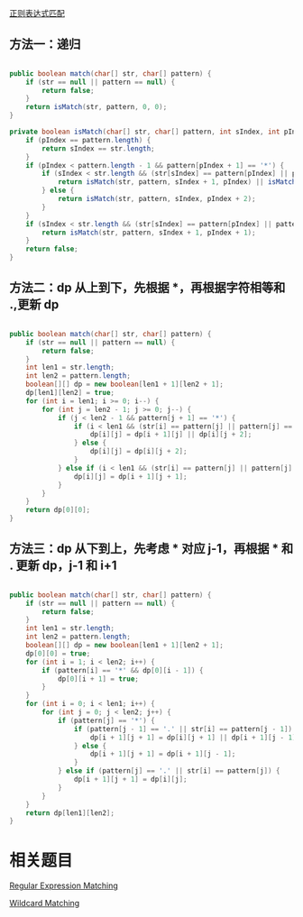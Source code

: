 [正则表达式匹配](https://www.nowcoder.com/practice/45327ae22b7b413ea21df13ee7d6429c?tpId=13&tqId=11205&tPage=1&rp=1&ru=/ta/coding-interviews&qru=/ta/coding-interviews/question-ranking&from=cyc_github) 

## 方法一：递归

```java

public boolean match(char[] str, char[] pattern) {
    if (str == null || pattern == null) {
        return false;
    }
    return isMatch(str, pattern, 0, 0);
}

private boolean isMatch(char[] str, char[] pattern, int sIndex, int pIndex) {
    if (pIndex == pattern.length) {
        return sIndex == str.length;
    }
    if (pIndex < pattern.length - 1 && pattern[pIndex + 1] == '*') {
        if (sIndex < str.length && (str[sIndex] == pattern[pIndex] || pattern[pIndex] == '.')) {
            return isMatch(str, pattern, sIndex + 1, pIndex) || isMatch(str, pattern, sIndex, pIndex + 2);
        } else {
            return isMatch(str, pattern, sIndex, pIndex + 2);
        }
    }
    if (sIndex < str.length && (str[sIndex] == pattern[pIndex] || pattern[pIndex] == '.')) {
        return isMatch(str, pattern, sIndex + 1, pIndex + 1);
    }
    return false;
}

```
    
## 方法二：dp 从上到下，先根据 *，再根据字符相等和 .,更新 dp

```java

public boolean match(char[] str, char[] pattern) {
    if (str == null || pattern == null) {
        return false;
    }
    int len1 = str.length;
    int len2 = pattern.length;
    boolean[][] dp = new boolean[len1 + 1][len2 + 1];
    dp[len1][len2] = true;
    for (int i = len1; i >= 0; i--) {
        for (int j = len2 - 1; j >= 0; j--) {
            if (j < len2 - 1 && pattern[j + 1] == '*') {
                if (i < len1 && (str[i] == pattern[j] || pattern[j] == '.')) {
                    dp[i][j] = dp[i + 1][j] || dp[i][j + 2];
                } else {
                    dp[i][j] = dp[i][j + 2];
                }
            } else if (i < len1 && (str[i] == pattern[j] || pattern[j] == '.')) {
                dp[i][j] = dp[i + 1][j + 1];
            }
        }
    }
    return dp[0][0];
}

```

## 方法三：dp 从下到上，先考虑 * 对应 j-1，再根据 * 和 . 更新 dp，j-1 和 i+1

```java

public boolean match(char[] str, char[] pattern) {
    if (str == null || pattern == null) {
        return false;
    }
    int len1 = str.length;
    int len2 = pattern.length;
    boolean[][] dp = new boolean[len1 + 1][len2 + 1];
    dp[0][0] = true;
    for (int i = 1; i < len2; i++) {
        if (pattern[i] == '*' && dp[0][i - 1]) {
            dp[0][i + 1] = true;
        }
    }
    for (int i = 0; i < len1; i++) {
        for (int j = 0; j < len2; j++) {
            if (pattern[j] == '*') {
                if (pattern[j - 1] == '.' || str[i] == pattern[j - 1]) {
                    dp[i + 1][j + 1] = dp[i][j + 1] || dp[i + 1][j - 1];
                } else {
                    dp[i + 1][j + 1] = dp[i + 1][j - 1];
                }
            } else if (pattern[j] == '.' || str[i] == pattern[j]) {
                dp[i + 1][j + 1] = dp[i][j];
            }
        }
    }
    return dp[len1][len2];
}

```

# 相关题目

[Regular Expression Matching](https://leetcode.com/problems/regular-expression-matching/)

[Wildcard Matching](https://leetcode.com/problems/wildcard-matching/)
